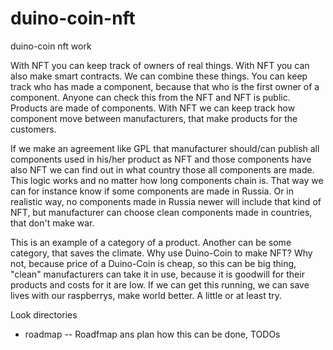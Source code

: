 # duino-coin-nft
duino-coin nft work

With NFT you can keep track of owners of real things. With NFT you can also make smart contracts.  We can combine these things. You can keep track who has made a component, because that who is the first owner of a component. Anyone can check  this from the NFT and NFT is public. Products are made of components. With NFT we can keep track how component move between manufacturers, that make products for the customers.

If we make an agreement like GPL that manufacturer should/can publish all components used  in his/her product as NFT and those components have also NFT we can find out in what country those all components are made. This logic works and no matter how  long components chain is. That way we can for instance know if some components are made in Russia. Or in realistic way, no components made in Russia newer will include that kind of NFT, but manufacturer can choose clean components made in countries, that don't make war.

This is an example of a category of a product. Another can be some category, that saves the climate. Why use Duino-Coin to make NFT? Why not, because price of a Duino-Coin is cheap, so this can be big thing, "clean" manufacturers can take it in use, because it is goodwill for their products and costs for it are low.  If we can get this running, we can save lives with our raspberrys, make world better. A little or at least try.

Look directories
- roadmap
-- Roadfmap ans plan how this can be done, TODOs
